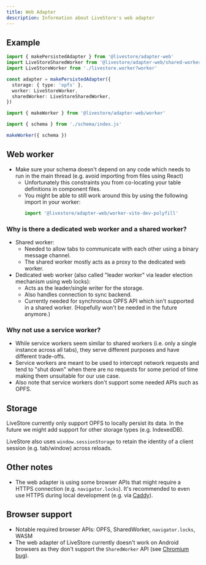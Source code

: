 ```yaml
---
title: Web Adapter
description: Information about LiveStore's web adapter
---
```


## Example

```ts
import { makePersistedAdapter } from '@livestore/adapter-web'
import LiveStoreSharedWorker from '@livestore/adapter-web/shared-worker?sharedworker'
import LiveStoreWorker from './livestore.worker?worker'

const adapter = makePersistedAdapter({
  storage: { type: 'opfs' },
  worker: LiveStoreWorker,
  sharedWorker: LiveStoreSharedWorker,
})
```

```ts
import { makeWorker } from '@livestore/adapter-web/worker'

import { schema } from './schema/index.js'

makeWorker({ schema })
```

## Web worker

- Make sure your schema doesn't depend on any code which needs to run in the main thread (e.g. avoid importing from files using React)
  - Unfortunately this constraints you from co-locating your table definitions in component files.
  - You might be able to still work around this by using the following import in your worker:
    ```ts
    import '@livestore/adapter-web/worker-vite-dev-polyfill'
    ```

### Why is there a dedicated web worker and a shared worker?

- Shared worker:
  - Needed to allow tabs to communicate with each other using a binary message channel.
  - The shared worker mostly acts as a proxy to the dedicated web worker.
- Dedicated web worker (also called "leader worker" via leader election mechanism using web locks):
  - Acts as the leader/single writer for the storage.
  - Also handles connection to sync backend.
  - Currently needed for synchronous OPFS API which isn't supported in a shared worker. (Hopefully won't be needed in the future anymore.)

### Why not use a service worker?

- While service workers seem similar to shared workers (i.e. only a single instance across all tabs), they serve different purposes and have different trade-offs.
- Service workers are meant to be used to intercept network requests and tend to "shut down" when there are no requests for some period of time making them unsuitable for our use case.
- Also note that service workers don't support some needed APIs such as OPFS.

## Storage

LiveStore currently only support OPFS to locally persist its data. In the future we might add support for other storage types (e.g. IndexedDB).

LiveStore also uses `window.sessionStorage` to retain the identity of a client session (e.g. tab/window) across reloads. 

## Other notes

- The web adapter is using some browser APIs that might require a HTTPS connection (e.g. `navigator.locks`). It's recommended to even use HTTPS during local development (e.g. via [Caddy](https://caddyserver.com/docs/automatic-https)).

## Browser support

- Notable required browser APIs: OPFS, SharedWorker, `navigator.locks`, WASM
- The web adapter of LiveStore currently doesn't work on Android browsers as they don't support the `SharedWorker` API (see [Chromium bug](https://issues.chromium.org/issues/40290702)).
